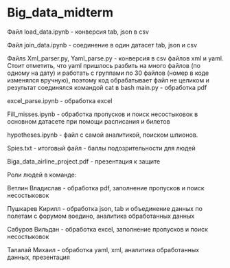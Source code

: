 # Big_data_midterm

Файл load_data.ipynb - конверсия tab, json в csv

Файл join_data.ipynb - соединение в один датасет tab, json и csv

Файлs Xml_parser.py, Yaml_parse.py - конверсия в csv файлов xml и yaml. Стоит отметить, что yaml пришлось разбить на много файлов (по одному на дату) и работать с группами по 30 файлов (номер в коде изменялся вручную), поэтому код обрабатывает файл не целиком и результат соединялся командой cat в bash
main.py - обработка pdf

excel_parse.ipynb - обработка excel

Fill_misses.ipynb - обработка пропусков и поиск несостыковок в основном датасете при помощи расписания и билетов

hypotheses.ipynb - файл с самой аналитикой, поиском шпионов.

Spies.txt - итоговый файл - баллы подозрительности для людей

Biga_data_airline_project.pdf - презентация к защите

Роли людей в команде:

Ветлин Владислав - обработка pdf, заполнение пропусков и поиск несостыковок

Пушкарев Кирилл - обработка json, tab и объединение данных по полетам с форумом воедино, аналитика обработанных данных

Сабуров Вильдан - обработка excel, заполнение пропусков и поиск несостыковок

Талалай Михаил - обработка yaml, xml, аналитика обработанных данных, презентация
